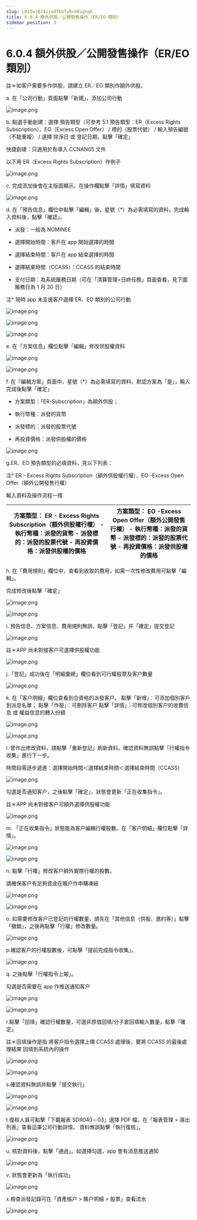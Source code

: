 ```yaml
---
slug: L81IwjQ24ijw4TkbTyBcm0ignqh
title: 6.0.4 額外供股／公開發售操作（ER/EO 類別）
sidebar_position: 3
---
```



# 6.0.4 額外供股／公開發售操作（ER/EO 類別）


註＊如客户需要多作供股，請建立 ER／EO 類別作額外供股。


a. 在「公司行動」頁面點擊「新建」，添加公司行動


![image.png](/assets/3720de4a557c42d55855931234674d1a.png)


b. 點選手動創建：選擇 預告類型（可參考 5.1 預告類型：ER（Excess Rights Subscription）、EO（Excess Open Offer） / 標的（股票代號） / 輸入預告編號（不能重複） / 選擇 除淨日 或 登記日期，點擊「確定」


快捷創建：只適用於有導入 CCNAN05 文件


以下用 ER（Excess Rights Subscription）作例子


![image.png](/assets/848dd9305c5afc9fc7dc0cde8f0b5cd0.png)


c. 完成添加後會在主版面顯示。在操作欄點擊「詳情」填寫資料


![image.png](/assets/9aca21a75769fd25a11665fc207dd5dc.png)


d. 在「預告信息」欄位中點擊「編輯」後，星號（*）為必需填寫的資料，完成輸入資料後，點擊「確認」。



- 派發：一般為 NOMINEE


- 選擇開始時間：客戶在 app 開始選擇的時間


- 選擇結束時間：客戶在 app 結束選擇的時間


- 選擇結束時間（CCASS）：CCASS 的結束時間
- 支付日期：為系統賬務日期（可在「清算管理>日終任務」頁面查看，見下圖賬務日為 1 月 30 日）

注* 現時 app 未支援客户選擇 ER、EO 類別的公司行動


![image.png](/assets/ddf9d820601625c92c4f793ba7635d41.png)


![image.png](/assets/e0eb1554ea612d25c93bc8b6de084059.png)


![image.png](/assets/0c212699d5d62699172962d17f7737d9.png)


e.  在「方案信息」欄位點擊「編輯」修改供股權資料


![image.png](/assets/7c45512e71d55726b5612677a0777874.png)


![image.png](/assets/c9363fc3a7e4aac321a12a4839b8ace3.png)


f. 在「編輯方案」頁面中，星號（*）為必需填寫的資料，默認方案為「是」，輸入完成後點擊「確定」


- 方案類型：「ER-Subscription」為額外供股；


- 執行幣種：派發的貨幣


- 派發標的：派發的股票代號


- 再投資價格：派發供股權的價格


![image.png](/assets/581153cad19f73966a230729388be9ac.png)


g.ER、EO 預告類型的必填資料，見以下列表：


注* ER - Excess Rights Subscription（額外供股權行權）、EO -Excess Open Offer（額外公開發售行權） 


 輸入資料及操作流程一樣 


| 方案類型： **ER - Excess Rights Subscription（額外供股權行權）**  - 執行幣種：派發的貨幣 - 派發標的：派發的股票代號 - 再投資價格：派發供股權的價格   | 方案類型： **EO -Excess Open Offer（額外公開發售行權）**   - 執行幣種：派發的貨幣 - 派發標的：派發的股票代號 - 再投資價格：派發供股權的價格   |
| ---------------------------------------------------------------------------------------------------- | -------------------------------------------------------------------------------------------- |


h. 在「費用規則」欄位中，查看到收取的費用，如需一次性修改費用可點擊「編輯」。


完成修改後點擊「確定」


![image.png](/assets/7ac44f3d41a7bb8569914a50d386fe6f.png)


![image.png](/assets/cdf2d46c6b823d9182d0671bc5f01906.png)


i. 預告信息、方案信息、費用規則無誤，點擊「登記」并「確定」提交登記


![image.png](/assets/252270d8b475d9ab7054dc606a90b5e5.png)


註＊APP 尚未對接客户可選擇供股權功能


![image.png](/assets/544f4d3c970411d03af4c983d2780875.png)


j.「登記」成功後在「明細彙總」欄位看到可行權股票及客户數量


![image.png](/assets/6f3fb7d763afc7fe41f0fa59ecf15d67.png)


k. 在「客户明細」欄位查看到合資格的派發客户。
點擊「新增」：可添加個別客戶到派息名單；
點擊「作廢」：可刪除客户
點擊「詳情」：可修改個別客户的收費信息 或 權益信息的轉入份額


![image.png](/assets/f3ebfd8249ee133c0fc3ef3bb6e0d207.png)


![image.png](/assets/e77f15e2fc0b31ea1dcd22572159479d.png)


l. 曾作出修改資料，請點擊「重新登記」刷新資料。確認資料無誤點擊「行權指令收集」進行下一步。


時間段需逐步遞進：選擇開始時間＜選擇結束時間＜選擇結束時間（CCASS）


![image.png](/assets/c84b0dcaf9e243609ca6ae95e54b0f09.png)


勾選是否通知客户，之後點擊「確定」，狀態會更新「正在收集指令」。


註＊APP 尚未對接客户可額外選擇供股權功能


![image.png](/assets/3d1a74465da15dcdccbf33c3a878950d.png)


m. 「正在收集指令」狀態能為客户編輯行權股數。在「客户明細」欄位點擊「詳情」。


![image.png](/assets/c1ea1a32d562ec9125a6d3c01a988f0e.png)


![image.png](/assets/031b5c9c05460f464c48382eaf93ee2d.png)


n. 點擊「行權」修改客户額外實際行權的股數。


請確保客户有足夠資金在賬户作申購凍結


![image.png](/assets/cb6cb479f965b06dc5b0f54bd474a982.png)


![image.png](/assets/1d796b93442d2511485f125ac8e2067b.png)


o. 如需要修改客户已登記的行權數量，請先在「其他信息（供股、邀約等）」點擊「撤銷」，之後再點擊「行權」修改數量。


![image.png](/assets/851897f4a658c4100ceec9aee4a342f0.png)


p.確認客户的行權股數後，可點擊「提前完成指令收集」。


![image.png](/assets/38e039354cde983d43b9a31d32cde451.png)


q. 之後點擊「行權指令上報」。


勾選是否需要在 app 作推送通知客户


![image.png](/assets/207ad08ed575c8781578c13216ad0973.png)


![image.png](/assets/16f9640cc34f63aa3d055989a1b35895.png)


r.點擊「回填」確認行權數量，可選非原值回填/分子倉回填輸入數量，點擊「確定」


註＊回填操作是指 將客戶指令選擇上傳 CCASS 處理後，要將 CCASS 的最後處理結果 回填到系統內的操作


![image.png](/assets/733871316c48f3ee5df22885ff5a51be.png)


![image.png](/assets/3a262f20ee0fa96992e6d8a1ef8b92bb.png)


s.確認資料無誤并點擊「提交執行」


![image.png](/assets/a37aae99a0ce766c395f302a0b97c2d1.png)


![image.png](/assets/b1b531e5f3b1e288d59325cffebcfc79.png)


t.復核人員可點擊「下載報表 SDR040－03」選擇 PDF 檔，在「報表管理 > 導出列表」查看這筆公司行動詳情。
資料無誤點擊「執行復核」。


![image.png](/assets/5a22ebecc9dc8913386c5824df3659a4.png)


u. 核對資料後，點擊「通過」。如選擇勾選，app 會有消息推送通知


![image.png](/assets/d4065f4fac77f40cfd2ae7adf4090899.png)


v. 狀態會更新為「執行成功」


![image.png](/assets/83972f8bed80b22b833a7a83f0956deb.png)


x.檢查派發記錄可在「資產帳户 > 賬户明細 > 股票」查看流水


![image.png](/assets/b4f5001c01888a59aad4e07abd034488.png)

